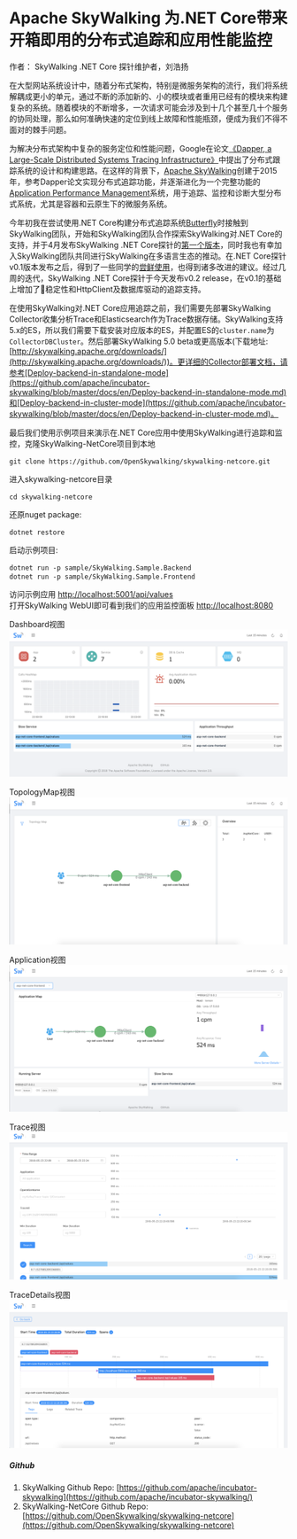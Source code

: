 #  Apache SkyWalking 为.NET Core带来开箱即用的分布式追踪和应用性能监控

作者： SkyWalking .NET Core 探针维护者，刘浩扬

在大型网站系统设计中，随着分布式架构，特别是微服务架构的流行，我们将系统解耦成更小的单元，通过不断的添加新的、小的模块或者重用已经有的模块来构建复杂的系统。随着模块的不断增多，一次请求可能会涉及到十几个甚至几十个服务的协同处理，那么如何准确快速的定位到线上故障和性能瓶颈，便成为我们不得不面对的棘手问题。

<!-- more -->  

为解决分布式架构中复杂的服务定位和性能问题，Google在论文[《Dapper, a Large-Scale Distributed Systems Tracing Infrastructure》](http://research.google.com/pubs/pub36356.html)中提出了分布式跟踪系统的设计和构建思路。在这样的背景下，[Apache SkyWalking](https://github.com/apache/incubator-skywalking)创建于2015年，参考Dapper论文实现分布式追踪功能，并逐渐进化为一个完整功能的[Application Performance Management](https://en.wikipedia.org/wiki/Application_performance_management)系统，用于追踪、监控和诊断大型分布式系统，尤其是容器和云原生下的微服务系统。

今年初我在尝试使用.NET Core构建分布式追踪系统[Butterfly](https://github.com/liuhaoyang/butterfly)时接触到SkyWalking团队，开始和SkyWalking团队合作探索SkyWalking对.NET Core的支持，并于4月发布SkyWalking .NET Core探针的[第一个版本](https://www.oschina.net/news/95324/apache-skywalking-apm-support-dot-net-core)，同时我也有幸加入SkyWalking团队共同进行SkyWalking在多语言生态的推动。在.NET Core探针v0.1版本发布之后，得到了一些同学的[尝鲜使用](https://www.jianshu.com/p/3ddd986c7581)，也得到诸多改进的建议。经过几周的迭代，SkyWalking .NET Core探针于今天发布v0.2 release，在v0.1的基础上增加了稳定性和HttpClient及数据库驱动的追踪支持。

在使用SkyWalking对.NET Core应用追踪之前，我们需要先部署SkyWalking Collector收集分析Trace和Elasticsearch作为Trace数据存储。SkyWalking支持5.x的ES，所以我们需要下载安装对应版本的ES，并配置ES的`cluster.name`为`CollectorDBCluster`。然后部署SkyWalking 5.0 beta或更高版本(下载地址:[http://skywalking.apache.org/downloads/](http://skywalking.apache.org/downloads/))。更详细的Collector部署文档，请参考[Deploy-backend-in-standalone-mode](https://github.com/apache/incubator-skywalking/blob/master/docs/en/Deploy-backend-in-standalone-mode.md)和[Deploy-backend-in-cluster-mode](https://github.com/apache/incubator-skywalking/blob/master/docs/en/Deploy-backend-in-cluster-mode.md)。

最后我们使用示例项目来演示在.NET Core应用中使用SkyWalking进行追踪和监控，克隆SkyWalking-NetCore项目到本地 

```
git clone https://github.com/OpenSkywalking/skywalking-netcore.git
```

进入skywalking-netcore目录 

```
cd skywalking-netcore
```

还原nuget package:

```
dotnet restore
```   

启动示例项目:

```
dotnet run -p sample/SkyWalking.Sample.Backend
dotnet run -p sample/SkyWalking.Sample.Frontend
```

访问示例应用 [http://localhost:5001/api/values](http://localhost:5001/apivalues)  
打开SkyWalking WebUI即可看到我们的应用监控面板 [http://localhost:8080](http://localhost:8080)  


Dashboard视图
![dashboard](../../img/dashboard.png)

TopologyMap视图
![topology_map](../../img/topology_map.png)

Application视图
![application](../../img/application.png)

Trace视图
![trace.png](../../img/trace.png)

TraceDetails视图
![trace_details.png](../../img/trace_details.png)


##### Github
1. SkyWalking Github Repo: [https://github.com/apache/incubator-skywalking](https://github.com/apache/incubator-skywalking/)
2. SkyWalking-NetCore Github Repo: [https://github.com/OpenSkywalking/skywalking-netcore](https://github.com/OpenSkywalking/skywalking-netcore)